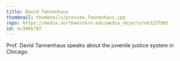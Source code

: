 ```yaml
---
title: David Tannenhaus
thumbnail: thumbnails/preview_Tannenhaus.jpg
repo: https://media.northwestern.edu/media_objects/nk322f98t
id: bc386k797
---
```

Prof. David Tannenhaus speaks about the juvenile justice system in Chicago.